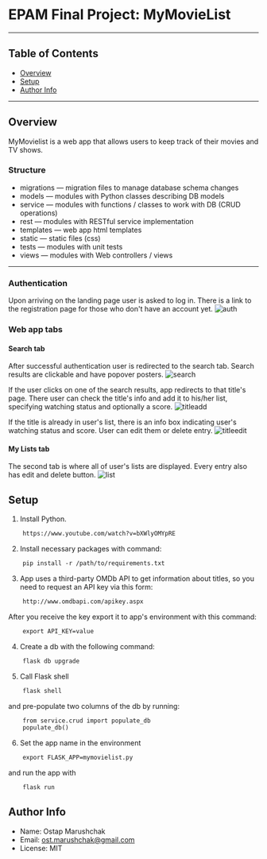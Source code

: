 # EPAM Final Project: MyMovieList
---
## Table of Contents
- [Overview](#overview)
- [Setup](#setup)
- [Author Info](#author-info)
---
## Overview
MyMovielist is a web app that allows users to keep track of their movies and TV shows.
### Structure
- migrations — migration files to manage database schema changes
- models — modules with Python classes describing DB models
- service — modules with functions / classes to work with DB (CRUD operations)
- rest — modules with RESTful service implementation
- templates — web app html templates
- static — static files (css)
- tests — modules with unit tests
- views — modules with Web controllers / views
---
### Authentication
Upon arriving on the landing page user is asked to log in. There is a link to the registration page for those who don't have an account yet.
![auth](https://user-images.githubusercontent.com/41839630/150019698-a2bcdbd4-ef56-4203-b009-ec9abe8a38c6.jpg)

### Web app tabs
#### Search tab
After successful authentication user is redirected to the search tab. Search results are clickable and have popover posters.
![search](https://user-images.githubusercontent.com/41839630/149953587-c5162875-24ce-477a-a65d-8caece2daf61.jpg)

If the user clicks on one of the search results, app redirects to that title's page. There user can check the title's info and add it to his/her list, specifying watching status and optionally a score.
![titleadd](https://user-images.githubusercontent.com/41839630/150017115-d7748c0e-1f25-4c36-8f8c-8e6dd35ae391.jpg)

If the title is already in user's list, there is an info box indicating user's watching status and score. User can edit them or delete entry.
![titleedit](https://user-images.githubusercontent.com/41839630/150028944-7d677e95-5aa5-4604-bf55-005161ad3269.jpg)

#### My Lists tab
The second tab is where all of user's lists are displayed. Every entry also has edit and delete button.
![list](https://user-images.githubusercontent.com/41839630/150019408-bdfa28ad-efc2-43b0-8326-68cc8aa2892f.jpg)

## Setup
1) Install Python.
```html
    https://www.youtube.com/watch?v=bXWlyOMYpRE
```
2) Install necessary packages with command:
```html
    pip install -r /path/to/requirements.txt
```
3) App uses a third-party OMDb API to get information about titles, so you need to request an API key via this form:
```html
    http://www.omdbapi.com/apikey.aspx
```
  After you receive the key export it to app's environment with this command:
```html
    export API_KEY=value
```
4) Create a db with the following command:
```html
    flask db upgrade
```
5) Call Flask shell
```html
    flask shell
```
and pre-populate two columns of the db by running:
```html
    from service.crud import populate_db
    populate_db()
```
6) Set the app name in the environment
```html
    export FLASK_APP=mymovielist.py
```
and run the app with
```html
    flask run
```

## Author Info
- Name: Ostap Marushchak
- Email: ost.marushchak@gmail.com
- License: MIT

